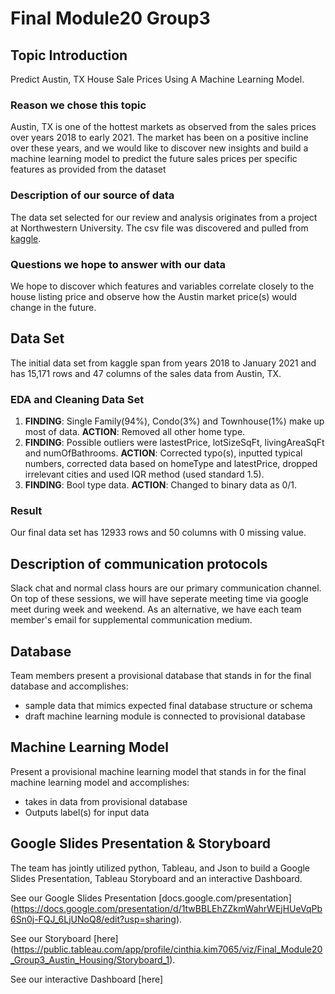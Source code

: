 # Final Module20 Group3

## Topic Introduction
Predict Austin, TX House Sale Prices Using A Machine Learning Model\.

### Reason we chose this topic
Austin, TX is one of the hottest markets as observed from the sales prices over years 2018 to early 2021. The market has been on a positive incline over these years, and we would like to discover new insights and build a machine learning model to predict the future sales prices per specific features as provided from the dataset

### Description of our source of data 
The data set selected for our review and analysis originates from a project at Northwestern University. The csv file was discovered and pulled from [kaggle](https://www.kaggle.com/ericpierce/austinhousingprices)\.

### Questions we hope to answer with our data
We hope to discover which features and variables correlate closely to the house listing price and observe how the Austin market price(s) would change in the future\.

## Data Set
The initial data set from kaggle span from years 2018 to January 2021 and has 15,171 rows and 47 columns of the sales data from Austin, TX\.

### EDA and Cleaning Data Set
1. **FINDING**: Single Family(94%), Condo(3%) and Townhouse(1%) make up most of data. **ACTION**: Removed all other home type\.
2. **FINDING**: Possible outliers were lastestPrice, lotSizeSqFt, livingAreaSqFt and numOfBathrooms.  **ACTION**: Corrected typo(s), inputted typical numbers, corrected data based on homeType and latestPrice, dropped irrelevant cities and used IQR method (used standard 1.5)\.
3. **FINDING**: Bool type data. **ACTION**: Changed to binary data as 0/1\.

### Result
Our final data set has 12933 rows and 50 columns with 0 missing value\.

## Description of communication protocols
Slack chat and normal class hours are our primary communication channel. On top of these sessions, we will have seperate meeting time via google meet during week and weekend\.
As an alternative, we have each team member's email for supplemental communication medium\.

## Database
Team members present a provisional database that stands in for the final database and accomplishes:
- sample data that mimics expected final database structure or schema
- draft machine learning module is connected to provisional database

## Machine Learning Model
Present a provisional machine learning model that stands in for the final machine learning model and accomplishes:
- takes in data from provisional database
- Outputs label(s) for input data

## Google Slides Presentation & Storyboard 
The team has jointly utilized python, Tableau, and Json to build a Google Slides Presentation, Tableau Storyboard and an interactive Dashboard\.

See our Google Slides Presentation [docs.google.com/presentation]
(https://docs.google.com/presentation/d/1twBBLEhZZkmWahrWEjHUeVqPb6Sn0j-FQJ_6LjUNoQ8/edit?usp=sharing)\.

See our Storyboard [here]
(https://public.tableau.com/app/profile/cinthia.kim7065/viz/Final_Module20_Group3_Austin_Housing/Storyboard_1)\.

See our interactive Dashboard [here]


<!-- New branch for James Moon -->

<!-- New branch for Jimmy Lim -->

<!-- New branch for Sam Ramos -->

<!-- New branch for Cinthia Kim -->

<!-- New branch for Diana Handler -->
